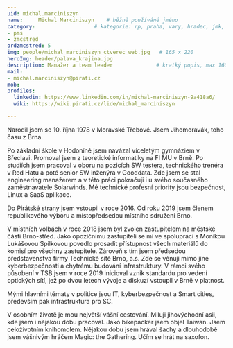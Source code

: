 ```yaml
---
uid: michal.marciniszyn
name:     Michal Marciniszyn  	# běžně používáné jméno
category:                 	# kategorie: rp, praha, vary, hradec, jmk, senat
- pms
- zmcstred
ordzmcstred: 5
img: people/michal_marciniszyn_ctverec_web.jpg   # 165 x 220
heroImg: header/palava_krajina.jpg
description: Manažer a team leader          	# kratký popis, max 160 znaků
mail:
- michal.marciniszyn@pirati.cz
mob:			  
profiles:              
  linkedin: https://www.linkedin.com/in/michal-marciniszyn-9a418a6/
  wiki: https://wiki.pirati.cz/lide/michal_marciniszyn

---
```


Narodil jsem se 10. října 1978 v Moravské Třebové. Jsem Jihomoravák, toho času z Brna.

Po základní škole v Hodoníně jsem navázal víceletým gymnáziem v Břeclavi. Promoval jsem z teoretické informatiky na FI MU v Brně. Po studiích jsem pracoval v oboru na pozicích SW testera, technického trenéra v Red Hatu a poté senior SW inženýra v Gooddata. Zde jsem se stal engineering manažerem a v této práci pokračuji i u svého současného zaměstnavatele Solarwinds. Mé technické profesní priority jsou bezpečnost, Linux a SaaS aplikace.

Do Pirátské strany jsem vstoupil v roce 2016. Od roku 2019 jsem členem republikového výboru a místopředsedou místního sdružení Brno.

V místních volbách v roce 2018 jsem byl zvolen zastupitelem na městské části Brno-střed. Jako opozičnímu zastupiteli se mi ve spolupráci s Monikou Lukášovou Spilkovou povedlo prosadit přístupnost všech materiálů do komisí pro všechny zastupitele. Zároveň s tím jsem předsedou představenstva firmy Technické sítě Brno, a.s. Zde se věnuji mimo jiné kyberbezpečnosti a chytrému budování infrastruktury. V rámci svého působení v TSB jsem v roce 2019 inicioval vznik standardu pro vedení optických sítí, jež po dvou letech vývoje a diskuzí vstoupil v Brně v platnost.

Mými hlavními tématy v politice jsou IT, kyberbezpečnost a Smart cities, především pak infrastruktura pro SC.

V osobním životě je mou největší vášní cestování. Miluji jihovýchodní asii, kde jsem i nějakou dobu pracoval. Jako bikepacker jsem objel Taiwan. Jsem celoživotním knihomolem. Nějakou dobu jsem hrával šachy a dlouhodobě jsem vášnivým hráčem Magic: the Gathering. Učím se hrát na saxofon.
